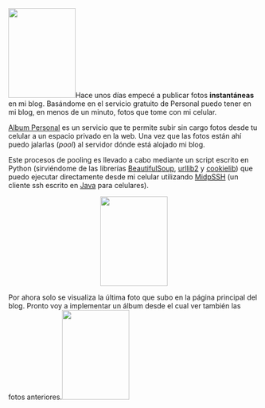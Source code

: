 <html><body><a href="/wp-content/uploads/2008/08/200808160019221_3426132759.jpg"><img class="alignright size-medium wp-image-515" title="200808160019221_3426132759" src="/wp-content/uploads/2008/08/200808160019221_3426132759-225x300.jpg" alt="" width="135" height="180"></a>Hace unos días empecé a publicar fotos <strong>instantáneas </strong>en mi blog. Basándome en el servicio gratuito de Personal puedo tener en mi blog, en menos de un minuto, fotos que tome con mi celular.



<a title="Album" href="http://album.personal.com.ar" target="_blank">Album Personal</a> es un servicio que te permite subir sin cargo fotos desde tu celular a un espacio privado en la web. Una vez que las fotos están ahí puedo jalarlas (<em>pool</em>) al servidor dónde está alojado mi blog.



Este procesos de pooling es llevado a cabo mediante un script escrito en Python (sirviéndome de las librerías <a title="BeautifulSoup" href="http://www.crummy.com/software/BeautifulSoup/download/BeautifulSoup.py" target="_blank">BeautifulSoup</a>, <a title="urllib2" href="http://www.python.org/doc/lib/module-urllib2.html" target="_blank">urllib2</a> y <a title="cookielib" href="http://www.python.org/doc/lib/module-cookielib.html" target="_blank">cookielib</a>) que puedo ejecutar directamente desde mi celular utilizando <a title="SSH" href="http://www.xk72.com/midpssh/" target="_blank">MidpSSH</a> (un cliente ssh escrito en <a title="Java ME" href="http://java.sun.com/javame/index.jsp" target="_blank">Java</a> para celulares).

<p style="text-align: center;"><a href="/wp-content/uploads/2008/08/200808171445262_3426132759.jpg"><img class="size-medium wp-image-516 aligncenter" title="200808171445262_3426132759" src="/wp-content/uploads/2008/08/200808171445262_3426132759-225x300.jpg" alt="" width="135" height="180"></a></p>

<p style="text-align: left;">Por ahora solo se visualiza la última foto que subo en la página principal del blog. Pronto voy a implementar un álbum desde el cual  ver también las fotos anteriores.<a href="/wp-content/uploads/2008/08/200808171623181_3426132759.jpg"><img class="size-medium wp-image-517 aligncenter" title="200808171623181_3426132759" src="/wp-content/uploads/2008/08/200808171623181_3426132759-225x300.jpg" alt="" width="135" height="180"></a></p></body></html>